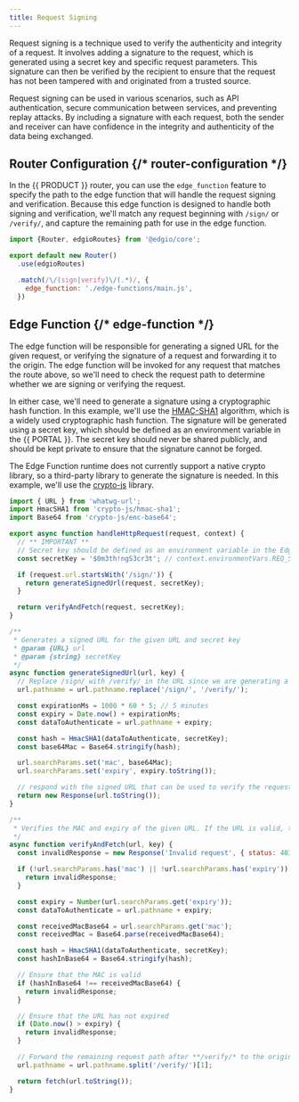 ```yaml
---
title: Request Signing
---
```


Request signing is a technique used to verify the authenticity and integrity of a request. It involves adding a signature to the request, which is generated using a secret key and specific request parameters. This signature can then be verified by the recipient to ensure that the request has not been tampered with and originated from a trusted source.

Request signing can be used in various scenarios, such as API authentication, secure communication between services, and preventing replay attacks. By including a signature with each request, both the sender and receiver can have confidence in the integrity and authenticity of the data being exchanged.

## Router Configuration {/* router-configuration */}

In the {{ PRODUCT }} router, you can use the `edge_function` feature to specify the path to the edge function that will handle the request signing and verification. Because this edge function is designed to handle both signing and verification, we'll match any request beginning with `/sign/` or `/verify/`, and capture the remaining path for use in the edge function.

```js filename="routes.js"
import {Router, edgioRoutes} from '@edgio/core';

export default new Router()
  .use(edgioRoutes)

  .match(/\/(sign|verify)\/(.*)/, {
    edge_function: './edge-functions/main.js',
  })
```

## Edge Function {/* edge-function */}

The edge function will be responsible for generating a signed URL for the given request, or verifying the signature of a request and forwarding it to the origin. The edge function will be invoked for any request that matches the route above, so we'll need to check the request path to determine whether we are signing or verifying the request.

In either case, we'll need to generate a signature using a cryptographic hash function. In this example, we'll use the [HMAC-SHA1](https://en.wikipedia.org/wiki/HMAC) algorithm, which is a widely used cryptographic hash function. The signature will be generated using a secret key, which should be defined as an environment variable in the {{ PORTAL }}. The secret key should never be shared publicly, and should be kept private to ensure that the signature cannot be forged.

<Callout type="important">

  The Edge Function runtime does not currently support a native crypto library, so a third-party library to generate the signature is needed. In this example, we'll use the [crypto-js](https://github.com/brix/crypto-js) library.

</Callout>

```js filename="edge-functions/main.js"
import { URL } from 'whatwg-url';
import HmacSHA1 from 'crypto-js/hmac-sha1';
import Base64 from 'crypto-js/enc-base64';

export async function handleHttpRequest(request, context) {
  // ** IMPORTANT **
  // Secret key should be defined as an environment variable in the Edgio console
  const secretKey = '$0m3th!ngS3cr3t'; // context.environmentVars.REQ_SIGNING_SECRET_KEY;

  if (request.url.startsWith('/sign/')) {
    return generateSignedUrl(request, secretKey);
  }

  return verifyAndFetch(request, secretKey);
}

/**
 * Generates a signed URL for the given URL and secret key
 * @param {URL} url
 * @param {string} secretKey
 */
async function generateSignedUrl(url, key) {
  // Replace /sign/ with /verify/ in the URL since we are generating a signed URL for verification
  url.pathname = url.pathname.replace('/sign/', '/verify/');

  const expirationMs = 1000 * 60 * 5; // 5 minutes
  const expiry = Date.now() + expirationMs;
  const dataToAuthenticate = url.pathname + expiry;

  const hash = HmacSHA1(dataToAuthenticate, secretKey);
  const base64Mac = Base64.stringify(hash);

  url.searchParams.set('mac', base64Mac);
  url.searchParams.set('expiry', expiry.toString());

  // respond with the signed URL that can be used to verify the request
  return new Response(url.toString());  
}

/** 
 * Verifies the MAC and expiry of the given URL. If the URL is valid, the request is forwarded to the origin.
 */
async function verifyAndFetch(url, key) {
  const invalidResponse = new Response('Invalid request', { status: 403 });

  if (!url.searchParams.has('mac') || !url.searchParams.has('expiry')) {
    return invalidResponse;
  }

  const expiry = Number(url.searchParams.get('expiry'));
  const dataToAuthenticate = url.pathname + expiry;

  const receivedMacBase64 = url.searchParams.get('mac');
  const receivedMac = Base64.parse(receivedMacBase64);

  const hash = HmacSHA1(dataToAuthenticate, secretKey);
  const hashInBase64 = Base64.stringify(hash);

  // Ensure that the MAC is valid
  if (hashInBase64 !== receivedMacBase64) {
    return invalidResponse;
  }

  // Ensure that the URL has not expired
  if (Date.now() > expiry) {
    return invalidResponse;
  }

  // Forward the remaining request path after **/verify/* to the origin
  url.pathname = url.pathname.split('/verify/')[1];

  return fetch(url.toString());
}
```
